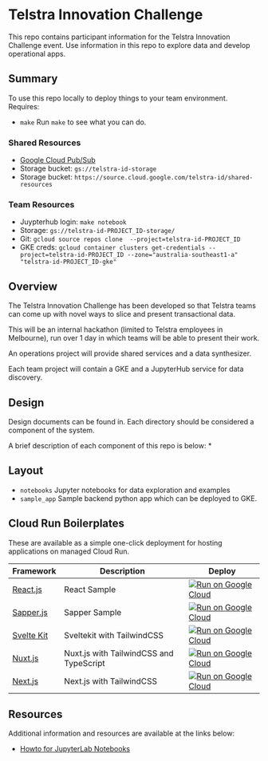 # Telstra Innovation Challenge
 This repo contains participant information for the Telstra Innovation Challenge event.
 Use information in this repo to explore data and develop operational apps.

## Summary 
To use this repo locally to deploy things to your team environment. Requires:
- `make`
Run `make` to see what you can do.

### Shared Resources
- [Google Cloud Pub/Sub](telstra-id-data-synth)
- Storage bucket: ```gs://telstra-id-storage```
- Storage bucket: ```https://source.cloud.google.com/telstra-id/shared-resources```

### Team Resources
- Juypterhub login: ```make notebook```
- Storage: ```gs://telstra-id-PROJECT_ID-storage/```
- Git: ```gcloud source repos clone  --project=telstra-id-PROJECT_ID```
- GKE creds: 
```gcloud container clusters get-credentials --project=telstra-id-PROJECT_ID --zone="australia-southeast1-a" "telstra-id-PROJECT_ID-gke"```

## Overview 
The Telstra Innovation Challenge has been developed so that Telstra
teams can come up with novel ways to slice and present transactional data.

This will be an internal hackathon (limited to Telstra employees in Melbourne),
run over 1 day in which teams will be able to present their work.

An operations project will provide shared services and a data synthesizer.

Each team project will contain a GKE and a JupyterHub service for data discovery.

## Design
Design documents can be found in. Each directory should be considered a 
component of the system.

A brief description of each component of this repo is below:
*
## Layout 
* `notebooks` Jupyter notebooks for data exploration and examples 
* `sample_app` Sample backend python app which can be deployed to GKE.
## Cloud Run Boilerplates

These are available as a simple one-click deployment for hosting applications on managed Cloud Run.

|Framework|Description|Deploy|
|---|---|---|
|[React.js](boilerplate-react)|React Sample|[![Run on Google Cloud](https://deploy.cloud.run/button.svg)](https://deploy.cloud.run/?git_repo=https://github.com/gcloudan/boilerplates-cloudrun.git&dir=boilerplate-react)|
|[Sapper.js](boilerplate-sapper)|Sapper Sample|[![Run on Google Cloud](https://deploy.cloud.run/button.svg)](https://deploy.cloud.run/?git_repo=https://github.com/gcloudan/boilerplates-cloudrun.git&dir=boilerplate-sapper)|
|[Svelte Kit](boilerplate-sveltekit)|Sveltekit with TailwindCSS|[![Run on Google Cloud](https://deploy.cloud.run/button.svg)](https://deploy.cloud.run/?git_repo=https://github.com/gcloudan/boilerplates-cloudrun.git&dir=boilerplate-sveltekit)|
|[Nuxt.js](boilerplate-nuxt)|Nuxt.js with TailwindCSS and TypeScript|[![Run on Google Cloud](https://deploy.cloud.run/button.svg)](https://deploy.cloud.run/?git_repo=https://github.com/gcloudan/boilerplates-cloudrun.git&dir=boilerplate-nuxt)|
|[Next.js](boilerplate-next)|Next.js with TailwindCSS|[![Run on Google Cloud](https://deploy.cloud.run/button.svg)](https://deploy.cloud.run/?git_repo=https://github.com/gcloudan/boilerplates-cloudrun.git&dir=boilerplate-next)|

## Resources
Additional information and resources are available at the links below:

- [Howto for JupyterLab Notebooks](https://jupyterlab.readthedocs.io/en/stable/user/notebook.html)